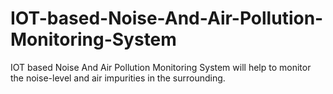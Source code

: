 # IOT-based-Noise-And-Air-Pollution-Monitoring-System
IOT based Noise And Air Pollution Monitoring System will help to monitor the noise-level and air impurities in the surrounding.
